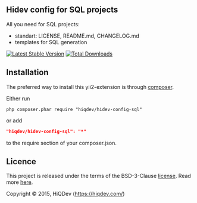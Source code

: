 Hidev config for SQL projects
-----------------------------

All you need for SQL projects:
- standart: LICENSE, README.md, CHANGELOG.md
- templates for SQL generation


[![Latest Stable Version](https://poser.pugx.org/hiqdev/hidev-config-sql/v/stable.png)](https://packagist.org/packages/hiqdev/hidev-config-sql)
[![Total Downloads](https://poser.pugx.org/hiqdev/hidev-config-sql/downloads.png)](https://packagist.org/packages/hiqdev/hidev-config-sql)

## Installation

The preferred way to install this yii2-extension is through [composer](http://getcomposer.org/download/).

Either run

```
php composer.phar require "hiqdev/hidev-config-sql"
```

or add

```json
"hiqdev/hidev-config-sql": "*"
```

to the require section of your composer.json.

## Licence

This project is released under the terms of the BSD-3-Clause [license](https://github.com/hiqdev/hidev/blob/master/LICENSE).
Read more [here](http://choosealicense.com/licenses/bsd-3-clause).

Copyright © 2015, HiQDev (https://hiqdev.com/)
